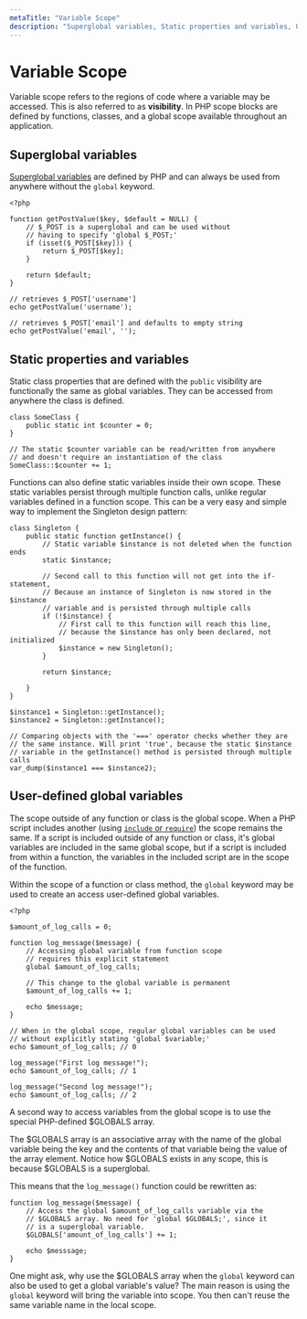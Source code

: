 ```yaml
---
metaTitle: "Variable Scope"
description: "Superglobal variables, Static properties and variables, User-defined global variables"
---
```


# Variable Scope


Variable scope refers to the regions of code where a variable may be accessed.  This is also referred to as **visibility**.  In PHP scope blocks are defined by functions, classes, and a global scope available throughout an application.



## Superglobal variables


[Superglobal variables](http://stackoverflow.com/documentation/php/3392/superglobal-variables-php/29659/suberglobals-explained#t=201704020208099490915) are defined by PHP and can always be used from anywhere without the `global` keyword.

```
<?php

function getPostValue($key, $default = NULL) {
    // $_POST is a superglobal and can be used without
    // having to specify 'global $_POST;'
    if (isset($_POST[$key])) {
        return $_POST[$key];
    }

    return $default;
}

// retrieves $_POST['username']
echo getPostValue('username');

// retrieves $_POST['email'] and defaults to empty string
echo getPostValue('email', '');

```



## Static properties and variables


Static class properties that are defined with the `public` visibility are functionally the same as global variables.  They can be accessed from anywhere the class is defined.

```
class SomeClass {
    public static int $counter = 0;
}

// The static $counter variable can be read/written from anywhere
// and doesn't require an instantiation of the class
SomeClass::$counter += 1;

```

Functions can also define static variables inside their own scope. These static variables persist through multiple function calls, unlike regular variables defined in a function scope. This can be a very easy and simple way to implement the Singleton design pattern:

```
class Singleton {
    public static function getInstance() {
        // Static variable $instance is not deleted when the function ends
        static $instance;

        // Second call to this function will not get into the if-statement,
        // Because an instance of Singleton is now stored in the $instance
        // variable and is persisted through multiple calls
        if (!$instance) {
            // First call to this function will reach this line,
            // because the $instance has only been declared, not initialized
            $instance = new Singleton();
        }

        return $instance;

    }
}

$instance1 = Singleton::getInstance();
$instance2 = Singleton::getInstance();

// Comparing objects with the '===' operator checks whether they are
// the same instance. Will print 'true', because the static $instance
// variable in the getInstance() method is persisted through multiple calls
var_dump($instance1 === $instance2);

```



## User-defined global variables


The scope outside of any function or class is the global scope.  When a PHP script includes another (using [`include` or `require`](http://stackoverflow.com/documentation/php/2366/control-structures/7786/include-require#t=201703041535155642743)) the scope remains the same. If a script is included outside of any function or class, it's global variables are included in the same global scope, but if a script is included from within a function, the variables in the included script are in the scope of the function.

Within the scope of a function or class method, the `global` keyword may be used to create an access user-defined global variables.

```
<?php

$amount_of_log_calls = 0;

function log_message($message) {
    // Accessing global variable from function scope
    // requires this explicit statement
    global $amount_of_log_calls;

    // This change to the global variable is permanent
    $amount_of_log_calls += 1;

    echo $message;
}

// When in the global scope, regular global variables can be used
// without explicitly stating 'global $variable;'
echo $amount_of_log_calls; // 0

log_message("First log message!");
echo $amount_of_log_calls; // 1

log_message("Second log message!");
echo $amount_of_log_calls; // 2

```

A second way to access variables from the global scope is to use the special PHP-defined $GLOBALS array.

The $GLOBALS array is an associative array with the name of the global variable being the key and the contents of that variable being the value of the array element. Notice how $GLOBALS exists in any scope, this is because $GLOBALS is a superglobal.

This means that the `log_message()` function could be rewritten as:

```
function log_message($message) {
    // Access the global $amount_of_log_calls variable via the
    // $GLOBALS array. No need for 'global $GLOBALS;', since it
    // is a superglobal variable.
    $GLOBALS['amount_of_log_calls'] += 1;

    echo $messsage;
}

```

One might ask, why use the $GLOBALS array when the `global` keyword can also be used to get a global variable's value?  The main reason is using the `global` keyword will bring the variable into scope.  You then can't reuse the same variable name in the local scope.

